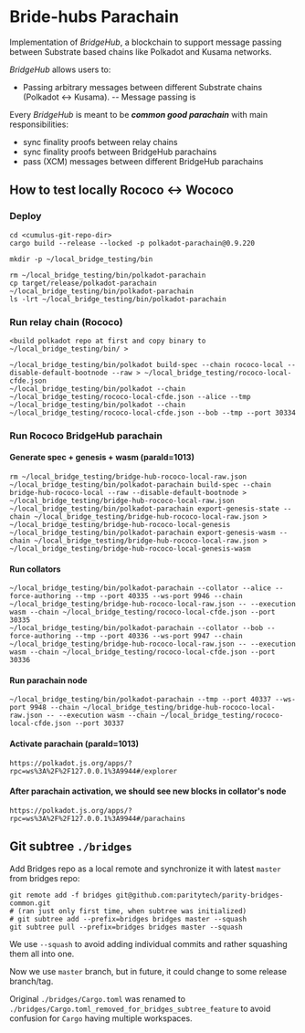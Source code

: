 # Bride-hubs Parachain

Implementation of _BridgeHub_, a blockchain to support message passing between Substrate based chains like Polkadot and Kusama networks.

_BridgeHub_ allows users to:

- Passing arbitrary messages between different Substrate chains (Polkadot <-> Kusama).
-- Message passing is

Every _BridgeHub_ is meant to be **_common good parachain_** with main responsibilities:
- sync finality proofs between relay chains
- sync finality proofs between BridgeHub parachains
- pass (XCM) messages between different BridgeHub parachains

## How to test locally Rococo <-> Wococo

### Deploy
```
cd <cumulus-git-repo-dir>
cargo build --release --locked -p polkadot-parachain@0.9.220

mkdir -p ~/local_bridge_testing/bin

rm ~/local_bridge_testing/bin/polkadot-parachain
cp target/release/polkadot-parachain ~/local_bridge_testing/bin/polkadot-parachain
ls -lrt ~/local_bridge_testing/bin/polkadot-parachain
```

### Run relay chain (Rococo)
```
<build polkadot repo at first and copy binary to ~/local_bridge_testing/bin/ >

~/local_bridge_testing/bin/polkadot build-spec --chain rococo-local --disable-default-bootnode --raw > ~/local_bridge_testing/rococo-local-cfde.json
~/local_bridge_testing/bin/polkadot --chain ~/local_bridge_testing/rococo-local-cfde.json --alice --tmp
~/local_bridge_testing/bin/polkadot --chain ~/local_bridge_testing/rococo-local-cfde.json --bob --tmp --port 30334
```

### Run Rococo BridgeHub parachain
#### Generate spec + genesis + wasm (paraId=1013)
```
rm ~/local_bridge_testing/bridge-hub-rococo-local-raw.json
~/local_bridge_testing/bin/polkadot-parachain build-spec --chain bridge-hub-rococo-local --raw --disable-default-bootnode > ~/local_bridge_testing/bridge-hub-rococo-local-raw.json
~/local_bridge_testing/bin/polkadot-parachain export-genesis-state --chain ~/local_bridge_testing/bridge-hub-rococo-local-raw.json > ~/local_bridge_testing/bridge-hub-rococo-local-genesis
~/local_bridge_testing/bin/polkadot-parachain export-genesis-wasm --chain ~/local_bridge_testing/bridge-hub-rococo-local-raw.json > ~/local_bridge_testing/bridge-hub-rococo-local-genesis-wasm
```

#### Run collators
```
~/local_bridge_testing/bin/polkadot-parachain --collator --alice --force-authoring --tmp --port 40335 --ws-port 9946 --chain ~/local_bridge_testing/bridge-hub-rococo-local-raw.json -- --execution wasm --chain ~/local_bridge_testing/rococo-local-cfde.json --port 30335
~/local_bridge_testing/bin/polkadot-parachain --collator --bob --force-authoring --tmp --port 40336 --ws-port 9947 --chain ~/local_bridge_testing/bridge-hub-rococo-local-raw.json -- --execution wasm --chain ~/local_bridge_testing/rococo-local-cfde.json --port 30336
```

#### Run parachain node
```
~/local_bridge_testing/bin/polkadot-parachain --tmp --port 40337 --ws-port 9948 --chain ~/local_bridge_testing/bridge-hub-rococo-local-raw.json -- --execution wasm --chain ~/local_bridge_testing/rococo-local-cfde.json --port 30337
```

#### Activate parachain (paraId=1013)
```
https://polkadot.js.org/apps/?rpc=ws%3A%2F%2F127.0.0.1%3A9944#/explorer
```

#### After parachain activation, we should see new blocks in collator's node
```
https://polkadot.js.org/apps/?rpc=ws%3A%2F%2F127.0.0.1%3A9944#/parachains
```


## Git subtree `./bridges`

Add Bridges repo as a local remote and synchronize it with latest `master` from bridges repo:
```
git remote add -f bridges git@github.com:paritytech/parity-bridges-common.git
# (ran just only first time, when subtree was initialized)
# git subtree add --prefix=bridges bridges master --squash
git subtree pull --prefix=bridges bridges master --squash
````
We use `--squash` to avoid adding individual commits and rather squashing them
all into one.

Now we use `master` branch, but in future, it could change to some release branch/tag.

Original `./bridges/Cargo.toml` was renamed to `./bridges/Cargo.toml_removed_for_bridges_subtree_feature` to avoid confusion for `Cargo` having multiple workspaces.
